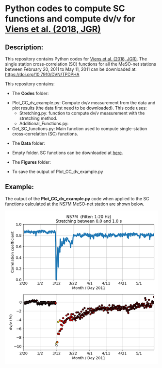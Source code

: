 # Python codes to compute SC functions and compute dv/v for [Viens et al. (2018, JGR)](https://agupubs.onlinelibrary.wiley.com/doi/abs/10.1029/2018JB015697)

## Description:
This repository contains Python codes for [Viens et al. (2018, JGR)](https://agupubs.onlinelibrary.wiley.com/doi/abs/10.1029/2018JB015697).
The single station cross-correlation (SC) functions for all the MeSO-net stations between February 20, 2011 to May 11, 2011 can be downloaded at: https://doi.org/10.7910/DVN/TPDPHA

This repository contains:
* The **Codes** folder:
- Plot_CC_dv_example.py: Compute dv/v measurement from the data and plot results (the data first need to be downloaded). This code uses:
  - Stretching.py: function to compute dv/v measurement with the stretching method.
  - Additional_Functions.py:
- Get_SC_functions.py: Main function used to compute single-station cross-correlation (SC) functions.

* The **Data** folder:
 - Empty folder. SC functions can be downloaded at [here](https://doi.org/10.7910/DVN/TPDPHA).
 
* The **Figures** folder:
 - To save the output of Plot_CC_dv_example.py

## Example:
The output of the **Plot_CC_dv_example.py** code when applied to the SC functions calculated at the NS7M MeSO-net station are shown below. 

![Comparaison between the different methods](https://github.com/lviens/2018_JGR/blob/master/Figures/Fig_dv_E.NS7M.png)


